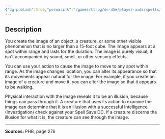 ```yaml
---
{"dg-publish":true,"permalink":"/games/ttrpg/dn-d5e/player-aids/spells/level-1/silent-image/","tags":["TTRPG/DND/5e","verbal","somatic","material","concentration"]}
---
```



## Description
You create the image of an object, a creature, or some other visible phenomenon that is no larger than a 15-foot cube.
The image appears at a spot within range and lasts for the duration.
The image is purely visual; it isn't accompanied by sound, smell, or other sensory effects.

You can use your action to cause the image to move to any spot within range.
As the image changes location, you can alter its appearance so that its movements appear natural for the image.
For example, if you create an image of a creature and move it, you can alter the image so that it appears to be walking.

Physical interaction with the image reveals it to be an illusion, because things can pass through it.
A creature that uses its action to examine the image can determine that it is an illusion with a successful Intelligence (Investigation) check against your Spell Save DC.
If a creature discerns the illusion for what it is, the creature can see through the image.

---

**Sources:** PHB, page 276
